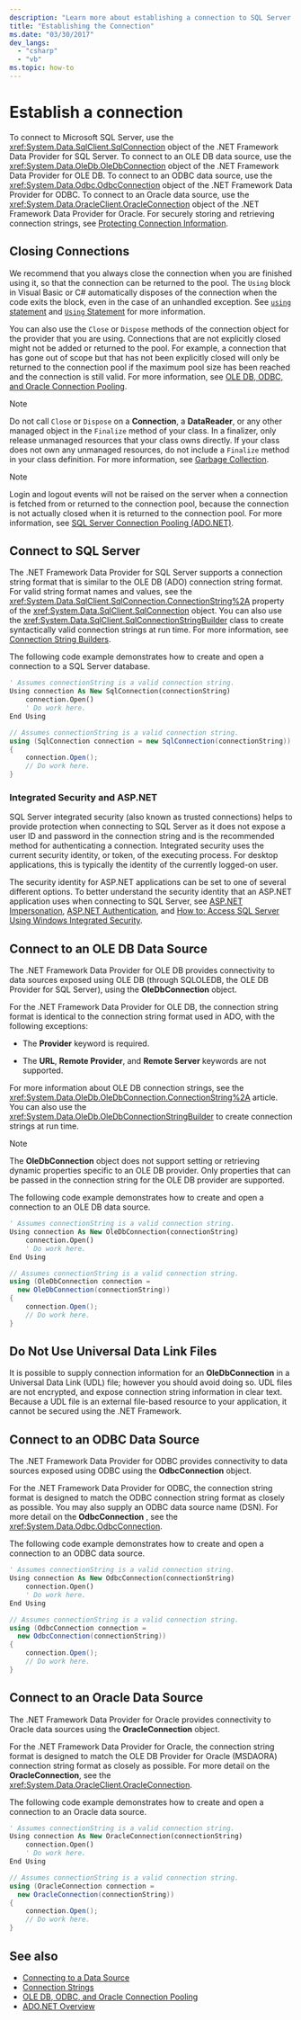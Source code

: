 ```yaml
---
description: "Learn more about establishing a connection to SQL Server using the .NET Framework Data Provider for SQL Server."
title: "Establishing the Connection"
ms.date: "03/30/2017"
dev_langs:
  - "csharp"
  - "vb"
ms.topic: how-to
---
```

# Establish a connection

To connect to Microsoft SQL Server, use the <xref:System.Data.SqlClient.SqlConnection> object of the .NET Framework Data Provider for SQL Server. To connect to an OLE DB data source, use the <xref:System.Data.OleDb.OleDbConnection> object of the .NET Framework Data Provider for OLE DB. To connect to an ODBC data source, use the <xref:System.Data.Odbc.OdbcConnection> object of the .NET Framework Data Provider for ODBC. To connect to an Oracle data source, use the <xref:System.Data.OracleClient.OracleConnection> object of the .NET Framework Data Provider for Oracle. For securely storing and retrieving connection strings, see [Protecting Connection Information](protecting-connection-information.md).

## Closing Connections

 We recommend that you always close the connection when you are finished using it, so that the connection can be returned to the pool. The `Using` block in Visual Basic or C# automatically disposes of the connection when the code exits the block, even in the case of an unhandled exception. See [`using` statement](../../../csharp/language-reference/statements/using.md) and [`Using` Statement](../../../visual-basic/language-reference/statements/using-statement.md) for more information.

 You can also use the `Close` or `Dispose` methods of the connection object for the provider that you are using. Connections that are not explicitly closed might not be added or returned to the pool. For example, a connection that has gone out of scope but that has not been explicitly closed will only be returned to the connection pool if the maximum pool size has been reached and the connection is still valid. For more information, see [OLE DB, ODBC, and Oracle Connection Pooling](ole-db-odbc-and-oracle-connection-pooling.md).

> [!NOTE]
> Do not call `Close` or `Dispose` on a **Connection**, a **DataReader**, or any other managed object in the `Finalize` method of your class. In a finalizer, only release unmanaged resources that your class owns directly. If your class does not own any unmanaged resources, do not include a `Finalize` method in your class definition. For more information, see [Garbage Collection](../../../standard/garbage-collection/index.md).

> [!NOTE]
> Login and logout events will not be raised on the server when a connection is fetched from or returned to the connection pool, because the connection is not actually closed when it is returned to the connection pool. For more information, see [SQL Server Connection Pooling (ADO.NET)](sql-server-connection-pooling.md).

## Connect to SQL Server

 The .NET Framework Data Provider for SQL Server supports a connection string format that is similar to the OLE DB (ADO) connection string format. For valid string format names and values, see the <xref:System.Data.SqlClient.SqlConnection.ConnectionString%2A> property of the <xref:System.Data.SqlClient.SqlConnection> object. You can also use the <xref:System.Data.SqlClient.SqlConnectionStringBuilder> class to create syntactically valid connection strings at run time. For more information, see [Connection String Builders](connection-string-builders.md).

 The following code example demonstrates how to create and open a connection to a SQL Server database.

```vb
' Assumes connectionString is a valid connection string.
Using connection As New SqlConnection(connectionString)
    connection.Open()
    ' Do work here.
End Using
```

```csharp
// Assumes connectionString is a valid connection string.
using (SqlConnection connection = new SqlConnection(connectionString))
{
    connection.Open();
    // Do work here.
}
```

### Integrated Security and ASP.NET

 SQL Server integrated security (also known as trusted connections) helps to provide protection when connecting to SQL Server as it does not expose a user ID and password in the connection string and is the recommended method for authenticating a connection. Integrated security uses the current security identity, or token, of the executing process. For desktop applications, this is typically the identity of the currently logged-on user.

 The security identity for ASP.NET applications can be set to one of several different options. To better understand the security identity that an ASP.NET application uses when connecting to SQL Server, see [ASP.NET Impersonation](/previous-versions/aspnet/xh507fc5(v=vs.100)), [ASP.NET Authentication](/previous-versions/aspnet/eeyk640h(v=vs.100)), and [How to: Access SQL Server Using Windows Integrated Security](/previous-versions/aspnet/bsz5788z(v=vs.100)).

## Connect to an OLE DB Data Source

 The .NET Framework Data Provider for OLE DB provides connectivity to data sources exposed using OLE DB (through SQLOLEDB, the OLE DB Provider for SQL Server), using the **OleDbConnection** object.

 For the .NET Framework Data Provider for OLE DB, the connection string format is identical to the connection string format used in ADO, with the following exceptions:

- The **Provider** keyword is required.

- The **URL**, **Remote Provider**, and **Remote Server** keywords are not supported.

 For more information about OLE DB connection strings, see the <xref:System.Data.OleDb.OleDbConnection.ConnectionString%2A> article. You can also use the <xref:System.Data.OleDb.OleDbConnectionStringBuilder> to create connection strings at run time.

> [!NOTE]
> The **OleDbConnection** object does not support setting or retrieving dynamic properties specific to an OLE DB provider. Only properties that can be passed in the connection string for the OLE DB provider are supported.

 The following code example demonstrates how to create and open a connection to an OLE DB data source.

```vb
' Assumes connectionString is a valid connection string.
Using connection As New OleDbConnection(connectionString)
    connection.Open()
    ' Do work here.
End Using
```

```csharp
// Assumes connectionString is a valid connection string.
using (OleDbConnection connection =
  new OleDbConnection(connectionString))
{
    connection.Open();
    // Do work here.
}
```

## Do Not Use Universal Data Link Files

 It is possible to supply connection information for an **OleDbConnection** in a Universal Data Link (UDL) file; however you should avoid doing so. UDL files are not encrypted, and expose connection string information in clear text. Because a UDL file is an external file-based resource to your application, it cannot be secured using the .NET Framework.

## Connect to an ODBC Data Source

 The .NET Framework Data Provider for ODBC provides connectivity to data sources exposed using ODBC using the **OdbcConnection** object.

 For the .NET Framework Data Provider for ODBC, the connection string format is designed to match the ODBC connection string format as closely as possible. You may also supply an ODBC data source name (DSN). For more detail on the **OdbcConnection** , see the <xref:System.Data.Odbc.OdbcConnection>.

 The following code example demonstrates how to create and open a connection to an ODBC data source.

```vb
' Assumes connectionString is a valid connection string.
Using connection As New OdbcConnection(connectionString)
    connection.Open()
    ' Do work here.
End Using
```

```csharp
// Assumes connectionString is a valid connection string.
using (OdbcConnection connection =
  new OdbcConnection(connectionString))
{
    connection.Open();
    // Do work here.
}
```

## Connect to an Oracle Data Source

 The .NET Framework Data Provider for Oracle provides connectivity to Oracle data sources using the **OracleConnection** object.

 For the .NET Framework Data Provider for Oracle, the connection string format is designed to match the OLE DB Provider for Oracle (MSDAORA) connection string format as closely as possible. For more detail on the **OracleConnection**, see the <xref:System.Data.OracleClient.OracleConnection>.

 The following code example demonstrates how to create and open a connection to an Oracle data source.

```vb
' Assumes connectionString is a valid connection string.
Using connection As New OracleConnection(connectionString)
    connection.Open()
    ' Do work here.
End Using
```

```csharp
// Assumes connectionString is a valid connection string.
using (OracleConnection connection =
  new OracleConnection(connectionString))
{
    connection.Open();
    // Do work here.
}
```

## See also

- [Connecting to a Data Source](connecting-to-a-data-source.md)
- [Connection Strings](connection-strings.md)
- [OLE DB, ODBC, and Oracle Connection Pooling](ole-db-odbc-and-oracle-connection-pooling.md)
- [ADO.NET Overview](ado-net-overview.md)
